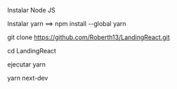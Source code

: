 Instalar Node JS

Instalar yarn ==> npm install --global yarn

git clone https://github.com/Roberth13/LandingReact.git

cd LandingReact

ejecutar yarn

yarn next-dev
